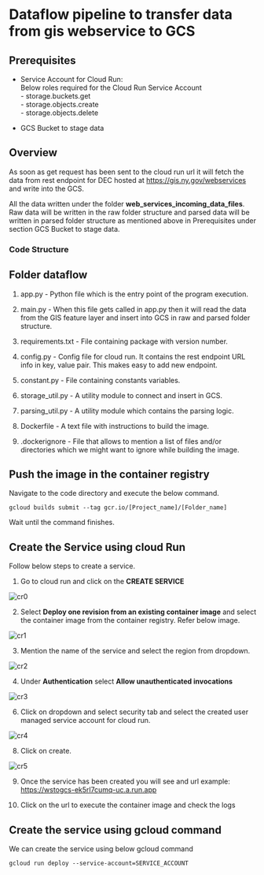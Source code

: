 # Dataflow pipeline to transfer data from gis webservice to GCS

## Prerequisites

- Service Account for Cloud Run: <br>
         Below roles required for the Cloud Run Service Account<br>
            - storage.buckets.get<br>
            - storage.objects.create<br>
            - storage.objects.delete<br>

- GCS Bucket to stage data
  


## Overview
As soon as get request has been sent to the cloud run url it will fetch the data from rest endpoint for DEC hosted at https://gis.ny.gov/webservices and write into the GCS.

All the data written under the folder **web_services_incoming_data_files**. Raw data will be written in the raw folder structure and parsed data will be written in parsed folder structure as mentioned above in Prerequisites under section GCS Bucket to stage data. 

### Code Structure

## Folder dataflow

1. app.py - Python file which is the entry point of the program execution.

2. main.py - When this file gets called in app.py then it will read the data from the GIS feature layer and insert into GCS in raw and parsed folder structure.
  
3. requirements.txt - File containing package with version number.

4. config.py - Config file for cloud run. It contains the rest endpoint URL info in key, value pair. This makes easy to add new endpoint.

5. constant.py - File containing constants variables.

6. storage_util.py - A utility module to connect and insert in GCS.

7. parsing_util.py - A utility module which contains the parsing logic.

8. Dockerfile - A text file with instructions to build the image.

9. .dockerignore - File that allows to mention a list of files and/or directories which we might want to ignore while building the image.


## Push the image in the container registry

Navigate to the code directory and execute the below command.
```
gcloud builds submit --tag gcr.io/[Project_name]/[Folder_name]
```
Wait until the command finishes.


## Create the Service using cloud Run

Follow below steps to create a service.

1. Go to cloud run and click on the **CREATE SERVICE**
 
![cr0](https://user-images.githubusercontent.com/97659052/161500439-0c382907-b7e9-4384-bc7d-97aa0d390a66.JPG)
 
2. Select **Deploy one revision from an existing container image** and select the container image from the container registry. Refer below image.

![cr1](https://user-images.githubusercontent.com/97659052/161498726-dbdc8e86-ed41-4340-9d2a-b60e36721644.JPG)

3. Mention the name of the service and select the region from dropdown.

![cr2](https://user-images.githubusercontent.com/97659052/161498904-3adca5dc-32f7-4067-962a-7fb699b2afa6.JPG)

4. Under **Authentication** select **Allow unauthenticated invocations**

![cr3](https://user-images.githubusercontent.com/97659052/161499265-bbabd3c1-9a88-471e-8f01-0d260fd6c049.JPG)

6. Click on dropdown and select security tab and select the created user managed service account for cloud run.

![cr4](https://user-images.githubusercontent.com/97659052/161499273-71d94e93-bb75-43f3-be54-961dd72d9a04.JPG)

8. Click on create.

![cr5](https://user-images.githubusercontent.com/97659052/161499281-c76cf256-2618-463b-ab53-73028cd7e568.JPG)

9. Once the service has been created you will see and url example: https://wstogcs-ek5rl7cumq-uc.a.run.app

10. Click on the url to execute the container image and check the logs

## Create the service using gcloud command

We can create the service using below gcloud command

```
gcloud run deploy --service-account=SERVICE_ACCOUNT
```









 
